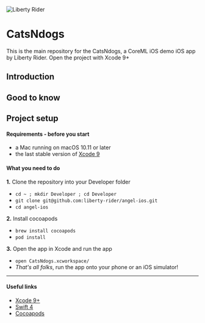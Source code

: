 ![Liberty Rider](https://github.com/liberty-rider/angel-ios/blob/integration/header.png?raw=true)

CatsNdogs
=========================

This is the main repository for the CatsNdogs, a CoreML iOS demo iOS app by Liberty Rider.
Open the project with Xcode 9+

## Introduction



## Good to know


## Project setup

#### Requirements - before you start
- a Mac running on macOS 10.11 or later
- the last stable version of [Xcode 9](https://developer.apple.com/xcode/)

#### What you need to do

**1.** Clone the repository into your Developer folder
 - ```cd ~ ; mkdir Developer ; cd Developer```
 - ```git clone git@github.com:liberty-rider/angel-ios.git```
 - ```cd angel-ios```
  
**2.** Install cocoapods
  - ```brew install cocoapods```
  - ```pod install```

**3.** Open the app in Xcode and run the app
 - ```open CatsNdogs.xcworkspace/```
 - *That's all folks*, run the app onto your phone or an iOS simulator!
---

#### Useful links

- [Xcode 9+](https://developer.apple.com/xcode/)
- [Swift 4](https://swift.org/blog/swift-4-0-released/)
- [Cocoapods](https://cocoapods.org/)
